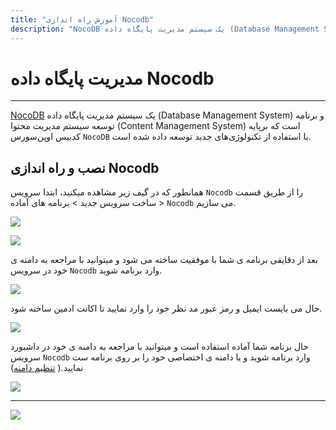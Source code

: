 ```yaml
---
title: "آموزش راه اندازی Nocodb"
description: "NocoDB یک سیستم مدیریت پایگاه داده (Database Management System) و برنامه توسعه سیستم مدیریت محتوا (Content Management System) است که برپایه کدبیس اوپن‌سورس `NocoDB` با استفاده از تکنولوژی‌های جدید توسعه داده شده است."
---
```



# مدیریت پایگاه داده Nocodb
---

[NocoDB](https://chabokan.net/services/nocodb/) یک سیستم مدیریت پایگاه داده (Database Management System) و برنامه توسعه سیستم مدیریت محتوا (Content Management System) است که برپایه کدبیس اوپن‌سورس `NocoDB` با استفاده از تکنولوژی‌های جدید توسعه داده شده است.

## نصب و راه اندازی Nocodb

همانطور که در گیف زیر مشاهده میکنید، ابتدا سرویس `Nocodb` را از طریق قسمت ساخت سرویس جدید > برنامه های آماده > `Nocodb` می سازیم.

![](https://s1.chabokan.net/docs/gifs/nocodb-install.gif)

![](https://s1.chabokan.net/docs/images/nocodb-platform-docs-1.jpg)

بعد از دقایقی برنامه ی شما با موفقیت ساخته می شود و میتوانید با مراجعه به دامنه ی خود در سرویس `Nocodb` وارد برنامه شوید.

![](https://s1.chabokan.net/docs/images/nocodb_1.jpg)

حال می بایست ایمیل و رمز عبور مد نظر خود را وارد نمایید تا اکانت ادمین ساخته شود.

![](https://s1.chabokan.net/docs/images/nocodb_2.jpg)

حال برنامه شما آماده استفاده است و میتوانید با مراجعه به دامنه ی خود در داشبورد سرویس `Nocodb` وارد برنامه شوید و یا دامنه ی اختصاصی خود را بر روی برنامه ست نمایید.( [تنظیم دامنه](https://docs.chabokan.net/features/domains/))

![](https://s1.chabokan.net/docs/images/nocodb_3.jpg)

---
<a href="https://hub.chabokan.net/fa/services/create/nocodb" ><img src="https://s1.chabokan.net/docs/images/nocodb-banner.png" /></a>